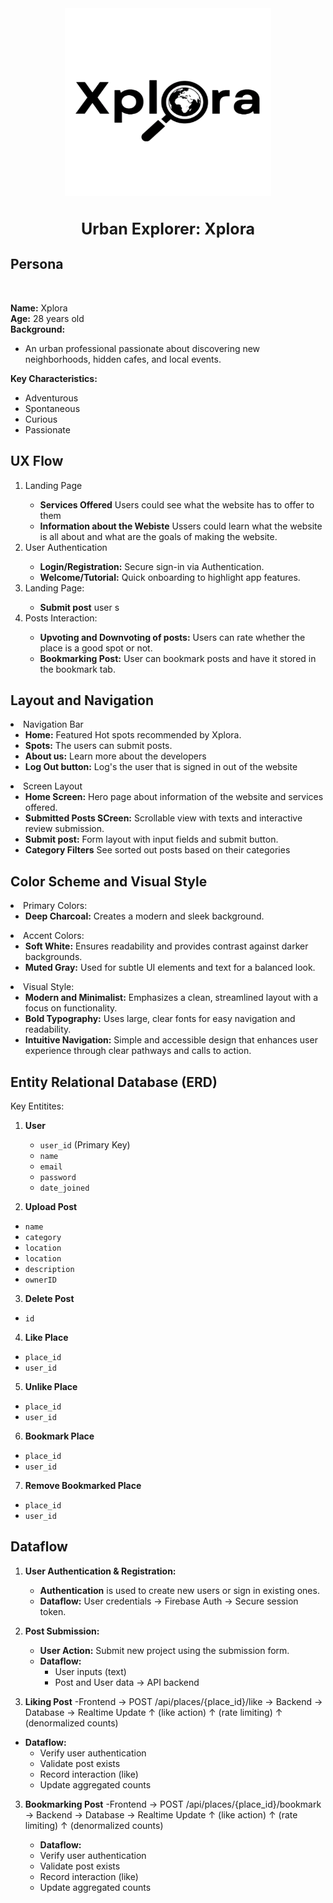 
<div align="center">
  <a href="https://github.com/Hermayni/AWD-Xplora-Fuecoco">
    <img src="Xplora-Logo.png" alt="Xplora" width="330" height="300">
  </a>
  <h3 align="center" style="font-size: 25px;">Urban Explorer: Xplora</h3>
</div>

## Persona
<br>

**Name:** Xplora <br>
**Age:** 28 years old <br>
**Background:** <br>
- An urban professional passionate about discovering new neighborhoods, hidden cafes, and local events.

**Key Characteristics:** 
- Adventurous 
- Spontaneous
- Curious
- Passionate


## UX Flow
<ol>

<li> Landing Page</li>

- **Services Offered** Users could see what the website has to offer to them
- **Information about the Webiste** Ussers could learn what the website is all about and what are the goals of making the website.

<li> User Authentication</li>

- **Login/Registration:** Secure sign-in via Authentication.
- **Welcome/Tutorial:** Quick onboarding to highlight app features.

<li> Landing Page:</li>

- **Submit post** user s

<li> Posts Interaction:
</li> 

- **Upvoting and Downvoting of posts:** Users can rate whether the place is a good spot or not.
- **Bookmarking Post:** User can bookmark posts and have it stored in the bookmark tab.


</ol>

## Layout and Navigation

 <li> Navigation Bar

 - **Home:** Featured Hot spots recommended by Xplora.
 - **Spots:** The users can submit posts.
 - **About us:** Learn more about the developers
 - **Log Out button:** Log's the user that is signed in out of the website
</li>

<li>
Screen Layout

- **Home Screen:**  Hero page about information of the website and services offered.
- **Submitted Posts SCreen:**  Scrollable view with texts and interactive review submission.
- **Submit post:** Form layout with input fields and submit button.
- **Category Filters** See sorted out posts based on their categories
</li>
 

 ## Color Scheme and Visual Style
 <li>
Primary Colors:

- **Deep Charcoal:**  Creates a modern and sleek background.
</li>

<li>
Accent Colors:

- **Soft White:** Ensures readability and provides contrast against darker backgrounds.
- **Muted Gray:** Used for subtle UI elements and text for a balanced look.

</li>

<li>
Visual Style:

- **Modern and Minimalist:** Emphasizes a clean, streamlined layout with a focus on functionality.
- **Bold Typography:** Uses large, clear fonts for easy navigation and readability.
- **Intuitive Navigation:** Simple and accessible design that enhances user experience through clear pathways and calls to action.
</li>   

## Entity Relational Database (ERD)
Key Entitites: 

1. **User**
   - `user_id` (Primary Key)
   - `name`
   - `email`
   - `password`
   - `date_joined`

2. **Upload Post**
- `name`
- `category`
- `location`
- `location`
- `description`
- `ownerID`

3. **Delete Post**
- `id`

4. **Like Place**
- `place_id`
- `user_id`

5. **Unlike Place**
- `place_id`
- `user_id`

6. **Bookmark Place**
- `place_id`
- `user_id`

7. **Remove Bookmarked Place**
- `place_id`
- `user_id`

##  Dataflow

1. **User Authentication & Registration:**
   - **Authentication** is used to create new users or sign in existing ones.
   - **Dataflow:** User credentials → Firebase Auth → Secure session token.

2. **Post Submission:**
   - **User Action:** Submit new project using the submission form.
   - **Dataflow:**  
     - User inputs (text)  
     - Post and User data → API backend
3. **Liking Post**
    -Frontend → POST /api/places/{place_id}/like → Backend → Database → Realtime Update
       ↑ (like action)   ↑ (rate limiting)                               ↑ (denormalized counts)

  - **Dataflow:**
    - Verify user authentication
    - Validate post exists
    - Record interaction (like)
    - Update aggregated counts

3. **Bookmarking Post**
    -Frontend → POST /api/places/{place_id}/bookmark → Backend → Database → Realtime Update
       ↑ (like action)   ↑ (rate limiting)                               ↑ (denormalized counts)

   - **Dataflow:**
    - Verify user authentication
    - Validate post exists
    - Record interaction (like)
    - Update aggregated counts


